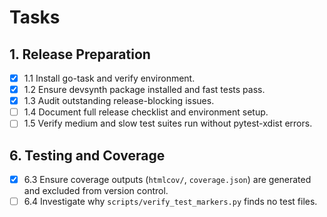 # Tasks

## 1. Release Preparation
- [x] 1.1 Install go-task and verify environment.
- [x] 1.2 Ensure devsynth package installed and fast tests pass.
- [x] 1.3 Audit outstanding release-blocking issues.
- [ ] 1.4 Document full release checklist and environment setup.
- [ ] 1.5 Verify medium and slow test suites run without pytest-xdist errors.

## 6. Testing and Coverage
- [x] 6.3 Ensure coverage outputs (`htmlcov/`, `coverage.json`) are generated and excluded from version control.
- [ ] 6.4 Investigate why `scripts/verify_test_markers.py` finds no test files.

